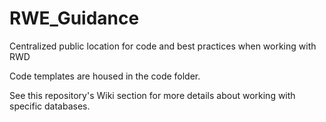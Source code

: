 # RWE_Guidance
Centralized public location for code and best practices when working with RWD

Code templates are housed in the code folder.

See this repository's Wiki section for more details about working with specific databases.
